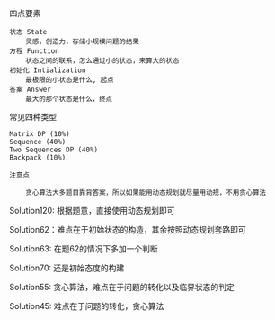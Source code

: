


四点要素

    状态 State
        灵感，创造力，存储小规模问题的结果
    方程 Function
        状态之间的联系，怎么通过小的状态，来算大的状态
    初始化 Intialization
        最极限的小状态是什么, 起点
    答案 Answer
        最大的那个状态是什么，终点


常见四种类型

    Matrix DP (10%)
    Sequence (40%)
    Two Sequences DP (40%)
    Backpack (10%)

    注意点

        贪心算法大多题目靠背答案，所以如果能用动态规划就尽量用动规，不用贪心算法

Solution120: 根据题意，直接使用动态规划即可

Solution62：难点在于初始状态的构造，其余按照动态规划套路即可

Solution63: 在题62的情况下多加一个判断

Solution70: 还是初始态度的构建


Solution55: 贪心算法，难点在于问题的转化以及临界状态的判定 

Solution45: 难点在于问题的转化，贪心算法

